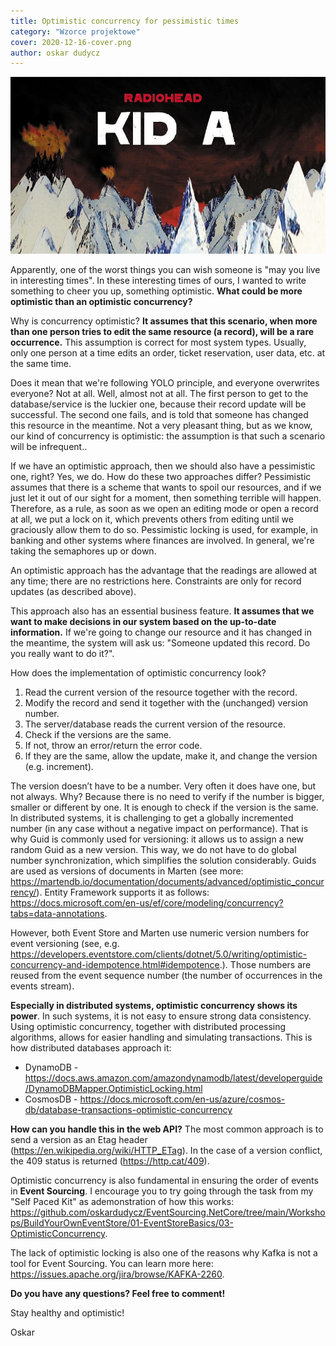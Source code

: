 ```yaml
---
title: Optimistic concurrency for pessimistic times
category: "Wzorce projektowe"
cover: 2020-12-16-cover.png
author: oskar dudycz
---
```


![cover](2020-12-16-cover.png)

Apparently, one of the worst things you can wish someone is "may you live in interesting times". In these interesting times of ours, I wanted to write something to cheer you up, something optimistic. **What could be more optimistic than an optimistic concurrency?**

Why is concurrency optimistic? **It assumes that this scenario, when more than one person tries to edit the same resource (a record), will be a rare occurrence.** This assumption is correct for most system types. Usually, only one person at a time edits an order, ticket reservation, user data, etc. at the same time. 

Does it mean that we're following YOLO principle, and everyone overwrites everyone? Not at all. Well, almost not at all. The first person to get to the database/service is the luckier one, because their record update will be successful. The second one fails, and is told that someone has changed this resource in the meantime. Not a very pleasant thing, but as we know, our kind of concurrency is optimistic: the assumption is that such a scenario will be infrequent..

If we have an optimistic approach, then we should also have a pessimistic one, right? Yes, we do. How do these two approaches differ? Pessimistic assumes that there is a scheme that wants to spoil our resources, and if we just let it out of our sight for a moment, then something terrible will happen. Therefore, as a rule, as soon as we open an editing mode or open a record at all, we put a lock on it, which prevents others from editing until we graciously allow them to do so. Pessimistic locking is used, for example, in banking and other systems where finances are involved. In general, we're taking the semaphores up or down.

An optimistic approach has the advantage that the readings are allowed at any time; there are no restrictions here. Constraints are only for record updates (as described above).

This approach also has an essential business feature. **It assumes that we want to make decisions in our system based on the up-to-date information.** If we're going to change our resource and it has changed in the meantime, the system will ask us: "Someone updated this record. Do you really want to do it?".

How does the implementation of optimistic concurrency look?

1. Read the current version of the resource together with the record.
2. Modify the record and send it together with the (unchanged) version number.
3. The server/database reads the current version of the resource.
4. Check if the versions are the same.
5. If not, throw an error/return the error code.
6. If they are the same, allow the update, make it, and change the version (e.g. increment).

The version doesn’t  have to be a number. Very often it does have one, but not always. Why? Because there is no need to verify if the number is bigger, smaller or different by one. It is enough to check if the version is the same. In distributed systems, it is challenging to get a globally incremented number (in any case without a negative impact on performance). That is why Guid is commonly used for versioning: it allows us to assign a new random Guid as a new version. This way, we do not have to do global number synchronization, which simplifies the solution considerably. Guids are used as versions of documents in Marten (see more: https://martendb.io/documentation/documents/advanced/optimistic_concurrency/). Entity Framework supports it as follows: https://docs.microsoft.com/en-us/ef/core/modeling/concurrency?tabs=data-annotations.

However, both Event Store and Marten use numeric version numbers for event versioning (see, e.g. https://developers.eventstore.com/clients/dotnet/5.0/writing/optimistic-concurrency-and-idempotence.html#idempotence.). Those numbers are reused from the event sequence number (the number of occurrences in the events stream).

**Especially in distributed systems, optimistic concurrency shows its power**. In such systems, it is not easy to ensure strong data consistency. Using optimistic concurrency, together with distributed processing algorithms, allows for easier handling and simulating transactions. This is how distributed databases approach it:

- DynamoDB - https://docs.aws.amazon.com/amazondynamodb/latest/developerguide/DynamoDBMapper.OptimisticLocking.html
- CosmosDB - https://docs.microsoft.com/en-us/azure/cosmos-db/database-transactions-optimistic-concurrency

**How can you handle this in the web API?** The most common approach is to send a version as an Etag header (https://en.wikipedia.org/wiki/HTTP_ETag). In the case of a version conflict, the 409 status is returned (https://http.cat/409).

Optimistic concurrency is also fundamental in ensuring the order of events in **Event Sourcing**. I encourage you to try going through the task from my "Self Paced Kit" as ademonstration of how this works: https://github.com/oskardudycz/EventSourcing.NetCore/tree/main/Workshops/BuildYourOwnEventStore/01-EventStoreBasics/03-OptimisticConcurrency.

The lack of optimistic locking is also one of the reasons why Kafka is not a tool for Event Sourcing. You can learn more here: https://issues.apache.org/jira/browse/KAFKA-2260.

**Do you have any questions? Feel free to comment!**

Stay healthy and optimistic!

Oskar